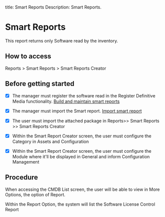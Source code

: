 title: Smart Reports
Description: Smart Reports.

# Smart Reports

This report returns only Software read by the inventory.

## How to access

Reports > Smart Reports > Smart Reports Creator 

## Before getting started

- [x] The manager must register the software read in the Register Definitive Media functionality. [Build and maintain smart reports](/en-us/4biz-helium/additional-features/reports/create/smart-reports/configuration/build-maintain-smart-report.html)

- [x] The manager must import the Smart report. [Import smart report](en-us/4biz-helium/additional-features/reports/create/smart-reports/configuration/build-maintain-smart-report.html#importarexportar-smart-reports)

- [x] The user must import the attached package in Reports>> Smart Reports >> Smart Reports Creator

- [x] Within the Smart Report Creator screen, the user must configure the Category in Assets and Configuration

- [x] Within the Smart Report Creator screen, the user must configure the Module where it'll be displayed in General and inform Configuration Management

## Procedure

When accessing the CMDB List screen, the user will be able to view in More Options, the option of Report.

Within the Report Option, the system will list the Software License Control Report
